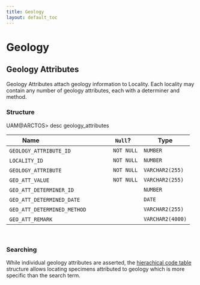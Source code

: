 ```yaml
---
title: Geology
layout: default_toc
---
```


# Geology

## Geology Attributes

Geology Attributes attach geology information to Locality. Each locality
may contain any number of geology attributes, each with a determiner and
method.

### Structure

UAM@ARCTOS&gt; desc geology_attributes

|Name                                  |`Null`?    |Type|
|--------------------------------------|-----------|----|
|`GEOLOGY_ATTRIBUTE_ID`                  |`NOT NULL`   |`NUMBER`|
|`LOCALITY_ID`                           |`NOT NULL`   |`NUMBER`|
|`GEOLOGY_ATTRIBUTE`                     |`NOT NULL`   |`VARCHAR2(255)`|
|`GEO_ATT_VALUE`                         |`NOT NULL`   |`VARCHAR2(255)`|
|`GEO_ATT_DETERMINER_ID`                 |           |`NUMBER`|
|`GEO_ATT_DETERMINED_DATE`               |           |`DATE`|
|`GEO_ATT_DETERMINED_METHOD`             |           |`VARCHAR2(255)`|
|`GEO_ATT_REMARK`                        |           |`VARCHAR2(4000)`|

 

### Searching

While individual geology attributes are asserted, the [hierachical code
table](http://arctos.database.museum/info/ctDocumentation.cfm?table=CTGEOLOGY_ATTRIBUTE)
structure allows locating specimens attributed to geology which is more
specific than the search term.
